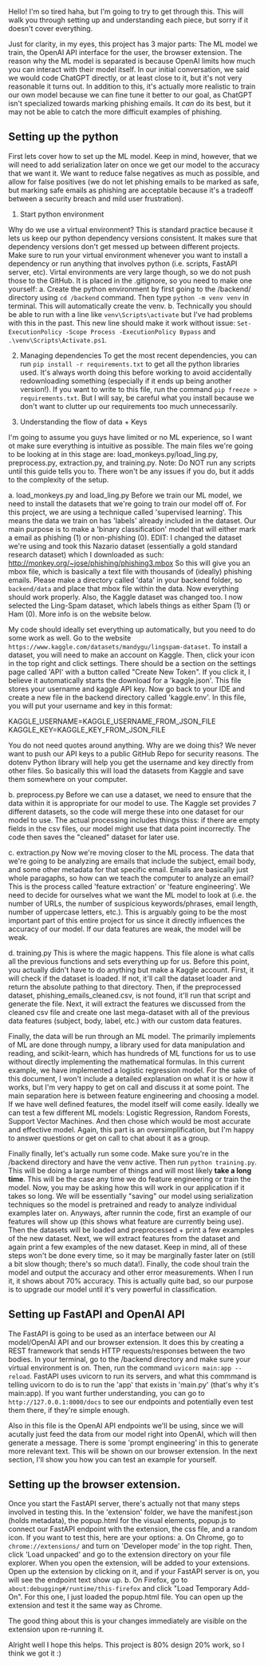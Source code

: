 Hello! I'm so tired haha, but I'm going to try to get through this. This will walk you through setting up and understanding each piece, but sorry if it doesn't cover everything.

Just for clarity, in my eyes, this project has 3 major parts: The ML model we train, the OpenAI API interface for the user, the browser extension. The reason why the ML model is separated is because OpenAI limits how much you can interact with their model itself. In our initial conversation, we said we would code ChatGPT directly, or at least close to it, but it's not very reasonable it turns out. In addition to this, it's actually more realistic to train our own model because we can fine tune it better to our goal, as ChatGPT isn't specialized towards marking phishing emails. It _can_ do its best, but it may not be able to catch the more difficult examples of phishing.

## Setting up the python

First lets cover how to set up the ML model. Keep in mind, however, that we will need to add serialization later on once we get our model to the accuracy that we want it. We want to reduce false negatives as much as possible, and allow for false positives (we do not let phishing emails to be marked as safe, but marking safe emails as phishing are acceptable because it's a tradeoff between a security breach and mild user frustration).

1. Start python environment

Why do we use a virtual environment? This is standard practice because it lets us keep our python dependency versions consistent. It makes sure that dependency versions don't get messed up between different projects. Make sure to run your virtual environment whenever you want to install a dependency or run anything that involves python (i.e. scripts, FastAPI server, etc). Virtal environments are very large though, so we do not push those to the GitHub. It is placed in the .gitignore, so you need to make one yourself:
a. Create the python environment by first going to the /backend/ directory using `cd /backend` command. Then type `python -m venv venv` in terminal. This will automatically create the venv.
b. Technically you should be able to run with a line like `venv\Scripts\activate` but I've had problems with this in the past. This new line should make it work without issue: `Set-ExecutionPolicy -Scope Process -ExecutionPolicy Bypass` and `.\venv\Scripts\Activate.ps1`.

2. Managing dependencies
   To get the most recent dependencies, you can run `pip install -r requirements.txt` to get all the python libraries used. It's always worth doing this before working to avoid accidentally redownloading something (especially if it ends up being another version!). If you want to write to this file, run the command `pip freeze > requirements.txt`. But I will say, be careful what you install because we don't want to clutter up our requirements too much unnecessarily.

3. Understanding the flow of data + Keys

I'm going to assume you guys have limited or no ML experience, so I want ot make sure everything is intuitive as possible. The main files we're going to be looking at in this stage are: load_monkeys.py/load_ling.py, preprocess.py, extraction.py, and training.py. Note: Do NOT run any scripts until this guide tells you to. There won't be any issues if you do, but it adds to the complexity of the setup.

a. load_monkeys.py and load_ling.py
Before we train our ML model, we need to install the datasets that we're going to train our model off of. For this project, we are using a technique called 'supervised learning'. This means the data we train on has 'labels' already included in the dataset. Our main purpose is to make a 'binary classification' model that will either mark a email as phishing (1) or non-phishing (0). 
EDIT: I changed the dataset we're using and took this Nazario dataset (essentially a gold standard research dataset) which I downloaded as such: http://monkey.org/~jose/phishing/phishing3.mbox
So this will give you an mbox file, which is basically a text file with thousands of (ideally) phishing emails. Please make a directory called 'data' in your backend folder, so `backend/data` and place that mbox file within the data. Now everything should work properly. Also, the Kaggle dataset was changed too. I now selected the Ling-Spam dataset, which labels things as either Spam (1) or Ham (0). More info is on the website below.
        
My code should ideally set everything up automatically, but you need to do some work as well. Go to the website `https://www.kaggle.com/datasets/mandygu/lingspam-dataset`. To install a dataset, you will need to make an account on Kaggle. Then, click your icon in the top right and click settings. There should be a section on the settings page called 'API' with a button called "Create New Token". If you click it, I believe it automatically starts the download for a 'kaggle.json'. This file stores your username and kaggle API key. Now go back to your IDE and create a new file in the backend directory called 'kaggle.env'. In this file, you will put your username and key in this format:

KAGGLE_USERNAME=KAGGLE_USERNAME_FROM_JSON_FILE
KAGGLE_KEY=KAGGLE_KEY_FROM_JSON_FILE

You do not need quotes around anything. Why are we doing this? We never want to push our API keys to a public GitHub Repo for security reasons. The dotenv Python library will help you get the username and key directly from other files. So basically this will load the datasets from Kaggle and save them somewhere on your computer.

b. preprocess.py
Before we can use a dataset, we need to ensure that the data within it is appropriate for our model to use. The Kaggle set provides 7 different datasets, so the code will merge these into one dataset for our model to use. The actual processing includes things thiss: if there are empty fields in the csv files, our model might use that data point incorrectly. The code then saves the "cleaned" dataset for later use.

c. extraction.py
Now we're moving closer to the ML process. The data that we're going to be analyzing are emails that include the subject, email body, and some other metadata for that specific email. Emails are basically just whole paragaphs, so how can we teach the computer to analyze an email? This is the process called 'feature extraction' or 'feature engineering'. We need to decide for ourselves what we want the ML model to look at (i.e. the number of URLs, the number of suspicious keywords/phrases, email length, number of uppercase letters, etc.). This is arguably going to be the most important part of this entire project for us since it directly influences the accuracy of our model. If our data features are weak, the model will be weak.

d. training.py
This is where the magic happens. This file alone is what calls all the previous functions and sets everything up for us. Before this point, you actually didn't have to do anything but make a Kaggle account. First, it will check if the dataset is loaded. If not, it'll call the dataset loader and return the absolute pathing to that directory. Then, if the preprocessed dataset, phishing_emails_cleaned.csv, is not found, it'll run that script and generate the file. Next, it will extract the features we discussed from the cleaned csv file and create one last mega-dataset with all of the previous data features (subject, body, label, etc.) with our custom data features.

Finally, the data will be run through an ML model. The primarily implements of ML are done through numpy, a library used for data manipulation and reading, and scikit-learn, which has hundreds of ML functions for us to use without directly implementing the mathematical formulas. In this current example, we have implemented a logistic regression model. For the sake of this document, I won't include a detailed explanation on what it is or how it works, but I'm very happy to get on call and discuss it at some point. The main separation here is between feature engineering and choosing a model. If we have well defined features, the model itself will come easily. Ideally we can test a few different ML models: Logistic Regression, Random Forests, Support Vector Machines. And then chose which would be most accurate and effective model. Again, this part is an oversimplification, but I'm happy to answer questions or get on call to chat about it as a group.

Finally finally, let's actually run some code. Make sure you're in the /backend directory and have the venv active. Then run `python training.py`. This will be doing a large number of things and will most likely **take a long time**. This will be the case any time we do feature engineering or train the model. Now, you may be asking how this will work in our application if it takes so long. We will be essentially "saving" our model using serialization techniques so the model is pretrained and ready to analyze individual examples later on. Anyways, after runnin the code, first an example of our features will show up (this shows what feature are currently being use). Then the datasets will be loaded and preprocessed + print a few examples of the new dataset. Next, we will extract features from the dataset and again print a few examples of the new dataset. Keep in mind, all of these steps won't be done every time, so it may be marginally faster later on (still a bit slow though; there's so much data!). Finally, the code shoul train the model and output the accuracy and other error measurements. When I run it, it shows about 70% accuracy. This is actually quite bad, so our purpose is to upgrade our model until it's very powerful in classification.

## Setting up FastAPI and OpenAI API

The FastAPI is going to be used as an interface between our AI model/OpenAI API and our browser extension. It does this by creating a REST framework that sends HTTP requests/responses between the two bodies. In your terminal, go to the /backend directory and make sure your virtual environment is on. Then, run the command `uvicorn main:app --reload`. FastAPI uses uvicorn to run its servers, and what this commmand is telling uvicorn to do is to run the 'app' that exists in 'main.py' (that's why it's main:app). If you want further understanding, you can go to `http://127.0.0.1:8000/docs` to see our endpoints and potentially even test them there, if they're simple enough.

Also in this file is the OpenAI API endpoints we'll be using, since we will acutally just feed the data from our model right into OpenAI, which will then generate a message. There is some 'prompt engineering' in this to generate more relevant text. This will be shown on our browser extension. In the next section, I'll show you how you can test an example for yourself.

## Setting up the browser extension.

Once you start the FastAPI server, there's actually not that many steps involved in testing this. In the 'extension' folder, we have the manifest.json (holds metadata), the popup.html for the visual elements, popup.js to connect our FastAPI endpoint with the extension, the css file, and a random icon. If you want to test this, here are your options:
a. On Chrome, go to `chrome://extensions/` and turn on 'Developer mode' in the top right. Then, click 'Load unpacked' and go to the extension directory on your file explorer. When you open the extension, will be added to your extensions. Open up the extension by clicking on it, and if your FastAPI server is on, you will see the endpoint text show up.
b. On Firefox, go to `about:debugging#/runtime/this-firefox` and click "Load Temporary Add-On". For this one, I just loaded the popup.html file. You can open up the extension and test it the same way as Chrome.

The good thing about this is your changes immediately are visible on the extension upon re-running it.

Alright well I hope this helps. This project is 80% design 20% work, so I think we got it :)
